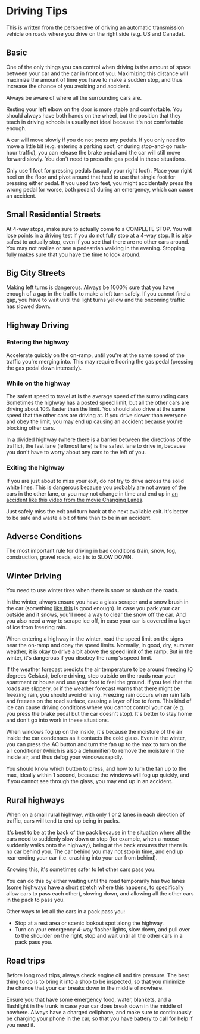 # Driving Tips

This is written from the perspective of driving an automatic transmission vehicle on roads where you drive on the right side (e.g. US and Canada).

## Basic

One of the only things you can control when driving is the amount of space between your car and the car in front of you. Maximizing this distance will maximize the amount of time you have to make a sudden stop, and thus increase the chance of you avoiding and accident.

Always be aware of where all the surrounding cars are.

Resting your left elbow on the door is more stable and comfortable. You should always have both hands on the wheel, but the position that they teach in driving schools is usually not ideal because it's not comfortable enough.

A car will move slowly if you do not press any pedals. If you only need to move a little bit (e.g. entering a parking spot, or during stop-and-go rush-hour traffic), you can release the brake pedal and the car will still move forward slowly. You don't need to press the gas pedal in these situations.

Only use 1 foot for pressing pedals (usually your right foot). Place your right heel on the floor and pivot around that heel to use that single foot for pressing either pedal. If you used two feet, you might accidentally press the wrong pedal (or worse, both pedals) during an emergency, which can cause an accident.

## Small Residential Streets

At 4-way stops, make sure to actually come to a COMPLETE STOP. You will lose points in a driving test if you do not fully stop at a 4-way stop. It is also safest to actually stop, even if you see that there are no other cars around. You may not realize or see a pedestrian walking in the evening. Stopping fully makes sure that you have the time to look around.

## Big City Streets

Making left turns is dangerous. Always be 1000% sure that you have enough of a gap in the traffic to make a left turn safely. If you cannot find a gap, you have to wait until the light turns yellow and the oncoming traffic has slowed down.

## Highway Driving

### Entering the highway

Accelerate quickly on the on-ramp, until you're at the same speed of the traffic you're merging into. This may require flooring the gas pedal (pressing the gas pedal down intensely).

### While on the highway

The safest speed to travel at is the average speed of the surrounding cars. Sometimes the highway has a posted speed limit, but all the other cars are driving about 10% faster than the limit. You should also drive at the same speed that the other cars are driving at. If you drive slower than everyone and obey the limit, you may end up causing an accident because you're blocking other cars.

In a divided highway (where there is a barrier between the directions of the traffic), the fast lane (leftmost lane) is the safest lane to drive in, because you don't have to worry about any cars to the left of you.

### Exiting the highway

If you are just about to miss your exit, do not try to drive across the solid white lines. This is dangerous because you probably are not aware of the cars in the other lane, or you may not change in time and end up in [an accident like this video from the movie Changing Lanes](https://www.youtube.com/watch?v=su64KIPecuo).

Just safely miss the exit and turn back at the next available exit. It's better to be safe and waste a bit of time than to be in an accident.

## Adverse Conditions

The most important rule for driving in bad conditions (rain, snow, fog, construction, gravel roads, etc.) is to SLOW DOWN.

## Winter Driving

You need to use winter tires when there is snow or slush on the roads.

In the winter, always ensure you have a glass scraper and a snow brush in the car (something [like this](https://www.amazon.com/gp/product/B000BPLNXC/) is good enough). In case you park your car outside and it snows, you'll need a way to clear the snow off the car. And you also need a way to scrape ice off, in case your car is covered in a layer of ice from freezing rain.

When entering a highway in the winter, read the speed limit on the signs near the on-ramp and obey the speed limits. Normally, in good, dry, summer weather, it is okay to drive a bit above the speed limit of the ramp. But in the winter, it's dangerous if you disobey the ramp's speed limit.

If the weather forecast predicts the air temperature to be around freezing (0 degrees Celsius), before driving, step outside on the roads near your apartment or house and use your foot to feel the ground. If you feel that the roads are slippery, or if the weather forecast warns that there might be freezing rain, you should avoid driving. Freezing rain occurs when rain falls and freezes on the road surface, causing a layer of ice to form. This kind of ice can cause driving conditions where you cannot control your car (e.g. you press the brake pedal but the car doesn't stop). It's better to stay home and don't go into work in these situations.

When windows fog up on the inside, it's because the moisture of the air inside the car condenses as it contacts the cold glass. Even in the winter, you can press the AC button and turn the fan up to the max to turn on the air conditioner (which is also a dehumifier) to remove the moisture in the inside air, and thus defog your windows rapidly. 

You should know which button to press, and how to turn the fan up to the max, ideally within 1 second, because the windows will fog up quickly, and if you cannot see through the glass, you may end up in an accident.

## Rural highways

When on a small rural highway, with only 1 or 2 lanes in each direction of traffic, cars will tend to end up being in packs. 

It's best to be at the back of the pack because in the situation where all the cars need to suddenly slow down or stop (for example, when a moose suddenly walks onto the highway), being at the back ensures that there is no car behind you.
The car behind you may not stop in time, and end up rear-ending your car (i.e. crashing into your car from behind).

Knowing this, it's sometimes safer to let other cars pass you. 

You can do this by either waiting until the road temporarily has two lanes (some highways have a short stretch where this happens, to specifically allow cars to pass each other), slowing down, and allowing all the other cars in the pack to pass you.

Other ways to let all the cars in a pack pass you:
- Stop at a rest area or scenic lookout spot along the highway.
- Turn on your emergency 4-way flasher lights, slow down, and pull over to the shoulder on the right, stop and wait until all the other cars in a pack pass you.

## Road trips

Before long road trips, always check engine oil and tire pressure. The best thing to do is to bring it into a shop to be inspected, so that you minimize the chance that your car breaks down in the middle of nowhere.

Ensure you that have some emergency food, water, blankets, and a flashlight in the trunk in case your car does break down in the middle of nowhere. Always have a charged cellphone, and make sure to continuously be charging your phone in the car, so that you have battery to call for help if you need it.
